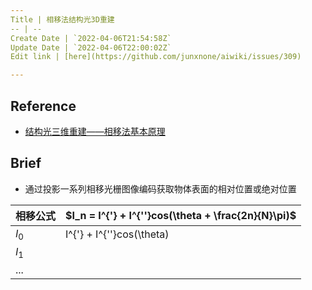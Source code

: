 ```yaml
---
Title | 相移法结构光3D重建
-- | --
Create Date | `2022-04-06T21:54:58Z`
Update Date | `2022-04-06T22:00:02Z`
Edit link | [here](https://github.com/junxnone/aiwiki/issues/309)

---
```

## Reference
- [结构光三维重建——相移法基本原理](https://zhuanlan.zhihu.com/p/106226749)

## Brief
- 通过投影一系列相移光栅图像编码获取物体表面的相对位置或绝对位置

相移公式 | $I_n = I^{'} + I^{''}cos(\theta + \frac{2n}{N}\pi)$
-- | --
$I_0$ | I^{'} + I^{''}cos(\theta)
$I_1$ | | $I^{'} + I^{''}cos(\theta + \frac{2}{N}\pi)$
... | 


